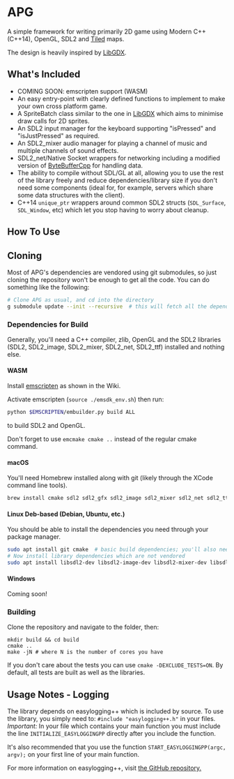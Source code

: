 # APG

A simple framework for writing primarily 2D game using Modern C++ (C++14), OpenGL, SDL2 and
[Tiled](http://www.mapeditor.org/) maps.

The design is heavily inspired by [LibGDX](https://github.com/libgdx/libgdx/).

## What's Included
- COMING SOON: emscripten support (WASM)
- An easy entry-point with clearly defined functions to implement to make your own cross platform game.
- A SpriteBatch class similar to the one in [LibGDX](https://github.com/libgdx/libgdx/blob/master/gdx/src/com/badlogic/gdx/graphics/g2d/SpriteBatch.java) which aims to minimise draw calls for 2D sprites.
- An SDL2 input manager for the keyboard supporting "isPressed" and "isJustPressed" as required.
- An SDL2\_mixer audio manager for playing a channel of music and multiple channels of sound effects.
- SDL2\_net/Native Socket wrappers for networking including a modified version of [ByteBufferCpp](https://github.com/SgtCoDFish/ByteBufferCpp) for handling data.
- The ability to compile without SDL/GL at all, allowing you to use the rest of the library freely and reduce dependencies/library size if you don't need some components (ideal for, for example, servers which share some data structures with the client).
- C++14 `unique_ptr` wrappers around common SDL2 structs (`SDL_Surface`, `SDL_Window`, etc) which let you
stop having to worry about cleanup.

## How To Use
## Cloning
Most of APG's dependencies are vendored using git submodules, so just cloning the repository won't be enough to get all the code. You can do something like the following:
```bash
# Clone APG as usual, and cd into the directory
g submodule update --init --recursive  # this will fetch all the dependencies at the correct commit
```

### Dependencies for Build
Generally, you'll need a C++ compiler, zlib, OpenGL and the SDL2 libraries (SDL2, SDL2\_image, SDL2\_mixer, SDL2\_net, SDL2\_ttf) installed and nothing else.

#### WASM
Install [emscripten](https://kripken.github.io/emscripten-site/docs/getting_started/downloads.html) as shown in the Wiki.

Activate emscripten (`source ./emsdk_env.sh`) then run:
```bash
python $EMSCRIPTEN/embuilder.py build ALL
```
to build SDL2 and OpenGL.

Don't forget to use `emcmake cmake ..` instead of the regular cmake command.

#### macOS
You'll need Homebrew installed along with git (likely through the XCode command line tools).

```bash
brew install cmake sdl2 sdl2_gfx sdl2_image sdl2_mixer sdl2_net sdl2_ttf glew
```

#### Linux Deb-based (Debian, Ubuntu, etc.)
You should be able to install the dependencies you need through your package manager.

```bash
sudo apt install git cmake  # basic build dependencies; you'll also need a compiler (something like build-essential)
# Now install library dependencies which are not vendored
sudo apt install libsdl2-dev libsdl2-image-dev libsdl2-mixer-dev libsdl2-net-dev libsdl2-ttf-dev libglew-dev zlib1g-dev
```

#### Windows
Coming soon!

### Building
Clone the repository and navigate to the folder, then:

```
mkdir build && cd build
cmake ..
make -jN # where N is the number of cores you have
```

If you don't care about the tests you can use `cmake -DEXCLUDE_TESTS=ON`. By default, all tests are built as well as the libraries.

## Usage Notes - Logging
The library depends on easylogging++ which is included by source. To use the library, you simply need to: `#include "easylogging++.h"` in your files. *Important:* In your file which contains your main function you must include the line `INITIALIZE_EASYLOGGINGPP` directly after you include the function.

It's also recommended that you use the function `START_EASYLOGGINGPP(argc, argv);` on your first line of your main function.

For more information on easylogging++, visit [the GitHub repository.](https://github.com/easylogging/easyloggingpp)

